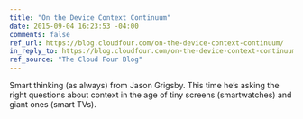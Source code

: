 ```yaml
---
title: "On the Device Context Continuum"
date: 2015-09-04 16:23:53 -04:00
comments: false
ref_url: https://blog.cloudfour.com/on-the-device-context-continuum/
in_reply_to: https://blog.cloudfour.com/on-the-device-context-continuum/
ref_source: "The Cloud Four Blog"
---
```


Smart thinking (as always) from Jason Grigsby. This time he’s asking the right questions about context in the age of tiny screens (smartwatches) and giant ones (smart TVs).